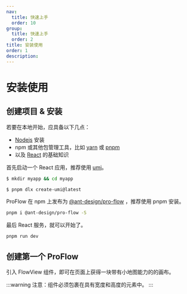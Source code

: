```yaml
---
nav:
  title: 快速上手
  order: 10
group:
  title: 快速上手
  order: 2
title: 安装使用
order: 1
description:
---
```


# 安装使用

## 创建项目 & 安装

若要在本地开始，应具备以下几点：

- [Nodejs](https://nodejs.org/en) 安装
- npm 或其他包管理工具，比如 [yarn](https://yarnpkg.com/) 或 [pnpm](https://pnpm.io/)
- 以及 [React](https://reactjs.org/) 的基础知识

首先启动一个 React 应用，推荐使用 [umi](https://umijs.org/docs/guides/getting-started)。

```bash
$ mkdir myapp && cd myapp

$ pnpm dlx create-umi@latest
```

ProFlow 在 npm 上发布为 [@ant-design/pro-flow](https://www.npmjs.com/package/@ant-design/pro-flow) ，推荐使用 pnpm 安装。

```bash
pnpm i @ant-design/pro-flow -S
```

最后 React 服务，就可以开始了。

```bash
pnpm run dev
```

## 创建第一个 ProFlow

引入 FlowView 组件，即可在页面上获得一块带有小地图能力的的画布。

<code src='./demos/quickUse/baseFlow.tsx'></code>

:::warning
注意：组件必须包裹在具有宽度和高度的元素中。
:::
